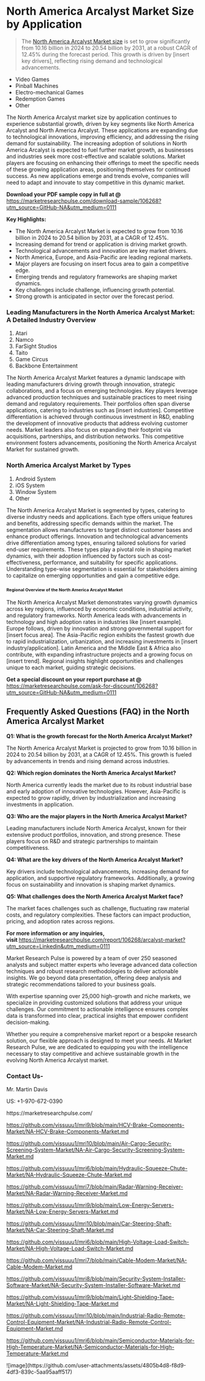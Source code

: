 <h1>North America Arcalyst Market&nbsp;Size by Application</h1><blockquote><p>The <a href="https://marketresearchpulse.com/download-sample/106268?utm_source=GitHub-NA&amp;utm_medium=0111">North America Arcalyst Market size</a> is set to grow significantly from 10.16 billion in 2024 to 20.54 billion by 2031, at a robust CAGR of 12.45% during the forecast period. This growth is driven by [insert key drivers], reflecting rising demand and technological advancements.</p></blockquote><ul><li>Video Games <li> Pinball Machines <li> Electro-mechanical Games <li> Redemption Games <li> Other</li></ul><p>The North America Arcalyst market size by application continues to experience substantial growth, driven by key segments like North America Arcalyst and North America Arcalyst. These applications are expanding due to technological innovations, improving efficiency, and addressing the rising demand for sustainability. The increasing adoption of solutions in North America Arcalyst is expected to fuel further market growth, as businesses and industries seek more cost-effective and scalable solutions. Market players are focusing on enhancing their offerings to meet the specific needs of these growing application areas, positioning themselves for continued success. As new applications emerge and trends evolve, companies will need to adapt and innovate to stay competitive in this dynamic market.</p><p><strong>Download your PDF sample copy in full at @ </strong><a href="https://marketresearchpulse.com/download-sample/106268?utm_source=GitHub-NA&amp;utm_medium=0111">https://marketresearchpulse.com/download-sample/106268?utm_source=GitHub-NA&amp;utm_medium=0111</a></p><p><strong>Key Highlights: </strong></p><ul><li>The North America Arcalyst Market is expected to grow from 10.16 billion in 2024 to 20.54 billion by 2031, at a CAGR of 12.45%.</li><li>Increasing demand for trend or application is driving market growth.</li><li>Technological advancements and innovation are key market drivers.</li><li>North America, Europe, and Asia-Pacific are leading regional markets.</li><li>Major players are focusing on insert focus area to gain a competitive edge.</li><li>Emerging trends and regulatory frameworks are shaping market dynamics.</li><li>Key challenges include challenge, influencing growth potential.</li><li>Strong growth is anticipated in sector over the forecast period.</li></ul><h3>Leading Manufacturers in the North America Arcalyst Market: A Detailed Industry Overview</h3><ol><li>Atari</li><li>Namco</li><li>FarSight Studios</li><li>Taito</li><li>Game Circus</li><li>Backbone Entertainment</li></ol><div class="flex max-w-full flex-col flex-grow"><div class="min-h-8 text-message flex w-full flex-col items-end gap-2 whitespace-normal break-words [.text-message+&amp;]:mt-5" dir="auto" data-message-author-role="assistant" data-message-id="fd8432e4-4910-450d-b182-61b7bfb0a01f" data-message-model-slug="gpt-4o"><div class="flex w-full flex-col gap-1 empty:hidden first:pt-[3px]"><div class="markdown prose w-full break-words dark:prose-invert light"><p>The North America Arcalyst Market features a dynamic landscape with leading manufacturers driving growth through innovation, strategic collaborations, and a focus on emerging technologies. Key players leverage advanced production techniques and sustainable practices to meet rising demand and regulatory requirements. Their portfolios often span diverse applications, catering to industries such as [insert industries]. Competitive differentiation is achieved through continuous investment in R&amp;D, enabling the development of innovative products that address evolving customer needs. Market leaders also focus on expanding their footprint via acquisitions, partnerships, and distribution networks. This competitive environment fosters advancements, positioning the North America Arcalyst Market for sustained growth.</p></div></div></div></div><h3>North America Arcalyst Market by Types</h3><ol><li>Android System <li> iOS System <li> Window System <li> Other</li></ol><div class="flex max-w-full flex-col flex-grow"><div class="min-h-8 text-message flex w-full flex-col items-end gap-2 whitespace-normal break-words [.text-message+&amp;]:mt-5" dir="auto" data-message-author-role="assistant" data-message-id="084470be-0bb7-4664-bddf-5156b4f41249" data-message-model-slug="gpt-4o-mini"><div class="flex w-full flex-col gap-1 empty:hidden first:pt-[3px]"><div class="markdown prose w-full break-words dark:prose-invert light"><p>The North America Arcalyst Market is segmented by types, catering to diverse industry needs and applications. Each type offers unique features and benefits, addressing specific demands within the market. The segmentation allows manufacturers to target distinct customer bases and enhance product offerings. Innovation and technological advancements drive differentiation among types, ensuring tailored solutions for varied end-user requirements. These types play a pivotal role in shaping market dynamics, with their adoption influenced by factors such as cost-effectiveness, performance, and suitability for specific applications. Understanding type-wise segmentation is essential for stakeholders aiming to capitalize on emerging opportunities and gain a competitive edge.</p></div></div></div></div><h3><span style="font-size: 11px;">Regional Overview of the North America Arcalyst Market</span></h3><div class="flex max-w-full flex-col flex-grow"><div class="min-h-8 text-message flex w-full flex-col items-end gap-2 whitespace-normal break-words [.text-message+&amp;]:mt-5" dir="auto" data-message-author-role="assistant" data-message-id="e9038762-ce64-4e30-91c9-9bd413514231" data-message-model-slug="gpt-4o-mini"><div class="flex w-full flex-col gap-1 empty:hidden first:pt-[3px]"><div class="markdown prose w-full break-words dark:prose-invert light"><p>The North America Arcalyst Market demonstrates varying growth dynamics across key regions, influenced by economic conditions, industrial activity, and regulatory frameworks. North America leads with advancements in technology and high adoption rates in industries like [insert example]. Europe follows, driven by innovation and strong governmental support for [insert focus area]. The Asia-Pacific region exhibits the fastest growth due to rapid industrialization, urbanization, and increasing investments in [insert industry/application]. Latin America and the Middle East &amp; Africa also contribute, with expanding infrastructure projects and a growing focus on [insert trend]. Regional insights highlight opportunities and challenges unique to each market, guiding strategic decisions.</p></div></div></div></div><p><strong>Get a special discount on your report purchase at @ </strong><a href="https://marketresearchpulse.com/ask-for-discount/106268?utm_source=GitHub-NA&amp;utm_medium=0111">https://marketresearchpulse.com/ask-for-discount/106268?utm_source=GitHub-NA&amp;utm_medium=0111</a></p><h2>Frequently Asked Questions (FAQ) in the North America Arcalyst Market</h2><p><strong>Q1: What is the growth forecast for the North America Arcalyst Market?</strong></p><p>The North America Arcalyst Market is projected to grow from 10.16 billion in 2024 to 20.54 billion by 2031, at a CAGR of 12.45%. This growth is fueled by advancements in trends and rising demand across industries.</p><p><strong>Q2: Which region dominates the North America Arcalyst Market?</strong></p><p>North America currently leads the market due to its robust industrial base and early adoption of innovative technologies. However, Asia-Pacific is expected to grow rapidly, driven by industrialization and increasing investments in application.</p><p><strong>Q3: Who are the major players in the North America Arcalyst Market?</strong></p><p>Leading manufacturers include North America Arcalyst, known for their extensive product portfolios, innovation, and strong presence. These players focus on R&amp;D and strategic partnerships to maintain competitiveness.</p><p><strong>Q4: What are the key drivers of the North America Arcalyst Market?</strong></p><p>Key drivers include technological advancements, increasing demand for application, and supportive regulatory frameworks. Additionally, a growing focus on sustainability and innovation is shaping market dynamics.</p><p><strong>Q5: What challenges does the North America Arcalyst Market face?</strong></p><p>The market faces challenges such as challenge, fluctuating raw material costs, and regulatory complexities. These factors can impact production, pricing, and adoption rates across regions.</p><p><strong>For more information or any inquiries, visit&nbsp;</strong><a href="https://marketresearchpulse.com/report/106268/arcalyst-market?utm_source=Linkedin&utm_medium=0111">https://marketresearchpulse.com/report/106268/arcalyst-market?utm_source=Linkedin&utm_medium=0111</a></p><p>Market Research Pulse is powered by a team of over 250 seasoned analysts and subject matter experts who leverage advanced data collection techniques and robust research methodologies to deliver actionable insights. We go beyond data presentation, offering deep analysis and strategic recommendations tailored to your business goals.</p><p>With expertise spanning over 25,000 high-growth and niche markets, we specialize in providing customized solutions that address your unique challenges. Our commitment to actionable intelligence ensures complex data is transformed into clear, practical insights that empower confident decision-making.</p><p>Whether you require a comprehensive market report or a bespoke research solution, our flexible approach is designed to meet your needs. At Market Research Pulse, we are dedicated to equipping you with the intelligence necessary to stay competitive and achieve sustainable growth in the evolving North America Arcalyst market.</p><h3><strong>Contact Us-</strong></h3><p>Mr. Martin Davis</p><p>US: +1-970-672-0390</p><p>https://marketresearchpulse.com/</p><p><a href="https://github.com/vissuuu1/mri9/blob/main/HCV-Brake-Components-Market/NA-HCV-Brake-Components-Market.md">https://github.com/vissuuu1/mri9/blob/main/HCV-Brake-Components-Market/NA-HCV-Brake-Components-Market.md</a></p><p><a href="https://github.com/vissuuu1/mri10/blob/main/Air-Cargo-Security-Screening-System-Market/NA-Air-Cargo-Security-Screening-System-Market.md">https://github.com/vissuuu1/mri10/blob/main/Air-Cargo-Security-Screening-System-Market/NA-Air-Cargo-Security-Screening-System-Market.md</a></p><p><a href="https://github.com/vissuuu1/mri6/blob/main/Hydraulic-Squeeze-Chute-Market/NA-Hydraulic-Squeeze-Chute-Market.md">https://github.com/vissuuu1/mri6/blob/main/Hydraulic-Squeeze-Chute-Market/NA-Hydraulic-Squeeze-Chute-Market.md</a></p><p><a href="https://github.com/vissuuu1/mri7/blob/main/Radar-Warning-Receiver-Market/NA-Radar-Warning-Receiver-Market.md">https://github.com/vissuuu1/mri7/blob/main/Radar-Warning-Receiver-Market/NA-Radar-Warning-Receiver-Market.md</a></p><p><a href="https://github.com/vissuuu1/mri9/blob/main/Low-Energy-Servers-Market/NA-Low-Energy-Servers-Market.md">https://github.com/vissuuu1/mri9/blob/main/Low-Energy-Servers-Market/NA-Low-Energy-Servers-Market.md</a></p><p><a href="https://github.com/vissuuu1/mri10/blob/main/Car-Steering-Shaft-Market/NA-Car-Steering-Shaft-Market.md">https://github.com/vissuuu1/mri10/blob/main/Car-Steering-Shaft-Market/NA-Car-Steering-Shaft-Market.md</a></p><p><a href="https://github.com/vissuuu1/mri6/blob/main/High-Voltage-Load-Switch-Market/NA-High-Voltage-Load-Switch-Market.md">https://github.com/vissuuu1/mri6/blob/main/High-Voltage-Load-Switch-Market/NA-High-Voltage-Load-Switch-Market.md</a></p><p><a href="https://github.com/vissuuu1/mri7/blob/main/Cable-Modem-Market/NA-Cable-Modem-Market.md">https://github.com/vissuuu1/mri7/blob/main/Cable-Modem-Market/NA-Cable-Modem-Market.md</a></p><p><a href="https://github.com/vissuuu1/mri8/blob/main/Security-System-Installer-Software-Market/NA-Security-System-Installer-Software-Market.md">https://github.com/vissuuu1/mri8/blob/main/Security-System-Installer-Software-Market/NA-Security-System-Installer-Software-Market.md</a></p><p><a href="https://github.com/vissuuu1/mri9/blob/main/Light-Shielding-Tape-Market/NA-Light-Shielding-Tape-Market.md">https://github.com/vissuuu1/mri9/blob/main/Light-Shielding-Tape-Market/NA-Light-Shielding-Tape-Market.md</a></p><p><a href="https://github.com/vissuuu1/mri10/blob/main/Industrial-Radio-Remote-Control-Equipment-Market/NA-Industrial-Radio-Remote-Control-Equipment-Market.md">https://github.com/vissuuu1/mri10/blob/main/Industrial-Radio-Remote-Control-Equipment-Market/NA-Industrial-Radio-Remote-Control-Equipment-Market.md</a></p><p><a href="https://github.com/vissuuu1/mri6/blob/main/Semiconductor-Materials-for-High-Temperature-Market/NA-Semiconductor-Materials-for-High-Temperature-Market.md">https://github.com/vissuuu1/mri6/blob/main/Semiconductor-Materials-for-High-Temperature-Market/NA-Semiconductor-Materials-for-High-Temperature-Market.md</a></p>
![image](https://github.com/user-attachments/assets/4805b4d8-f8d9-4df3-839c-5aa95aaff517)
